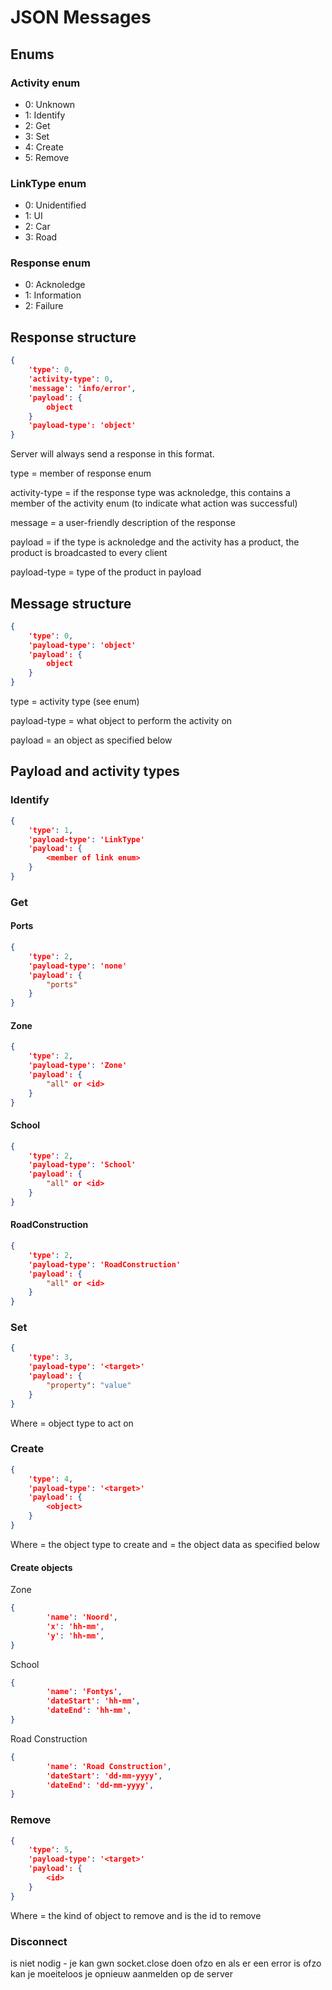 JSON Messages 
=================
## Enums
### Activity enum
- 0: Unknown
- 1: Identify
- 2: Get
- 3: Set
- 4: Create
- 5: Remove

### LinkType enum
- 0: Unidentified
- 1: UI
- 2: Car
- 3: Road

### Response enum
- 0: Acknoledge
- 1: Information
- 2: Failure

## Response structure
```json
{
    'type': 0,
    'activity-type': 0,
    'message': 'info/error',
    'payload': {
        object
    }
    'payload-type': 'object'
}
```

Server will always send a response in this format.

type = member of response enum

activity-type = if the response type was acknoledge, this contains a
member of the activity enum (to indicate what action was successful)

message = a user-friendly description of the response

payload = if the type is acknoledge and the activity has a product, the 
product is broadcasted to every client

payload-type = type of the product in payload

## Message structure
```json
{
    'type': 0,
    'payload-type': 'object'
    'payload': {
        object
    }
}
```

type = activity type (see enum)

payload-type = what object to perform the activity on

payload = an object as specified below


## Payload and activity types
### Identify
```json
{
    'type': 1,
    'payload-type': 'LinkType'
    'payload': {
        <member of link enum>
    }
}
```

### Get
#### Ports
```json
{
    'type': 2,
    'payload-type': 'none'
    'payload': {
        "ports"
    }
}
```

#### Zone
```json
{
    'type': 2,
    'payload-type': 'Zone'
    'payload': {
        "all" or <id>
    }
}
```

#### School
```json
{
    'type': 2,
    'payload-type': 'School'
    'payload': {
        "all" or <id>
    }
}
```

#### RoadConstruction
```json
{
    'type': 2,
    'payload-type': 'RoadConstruction'
    'payload': {
        "all" or <id>
    }
}
```

### Set
```json
{
    'type': 3,
    'payload-type': '<target>'
    'payload': {
        "property": "value"
    }
}
```

Where <target> = object type to act on

### Create
```json
{
    'type': 4,
    'payload-type': '<target>'
    'payload': {
        <object>
    }
}
```

Where <target> = the object type to create and <object> = the object 
data as specified below

#### Create objects
Zone
```json
{
        'name': 'Noord',
        'x': 'hh-mm',
        'y': 'hh-mm',
}
```

School
```json
{
        'name': 'Fontys',
        'dateStart': 'hh-mm',
        'dateEnd': 'hh-mm',
}
```
Road Construction
```json
{
        'name': 'Road Construction',
        'dateStart': 'dd-mm-yyyy',
        'dateEnd': 'dd-mm-yyyy',
}
```


### Remove
```json
{
    'type': 5,
    'payload-type': '<target>'
    'payload': {
        <id>
    }
}
```

Where <target> = the kind of object to remove and <id> is the id to 
remove

### Disconnect
is niet nodig - je kan gwn socket.close doen ofzo en als er een error is
ofzo kan je moeiteloos je opnieuw aanmelden op de server

